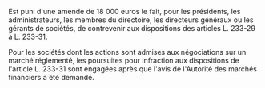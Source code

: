 Est puni d'une amende de 18 000 euros le fait, pour les présidents, les administrateurs, les membres du directoire, les directeurs généraux ou les gérants de sociétés, de contrevenir aux dispositions des articles L. 233-29 à L. 233-31.

Pour les sociétés dont les actions sont admises aux négociations sur un marché réglementé, les poursuites pour infraction aux dispositions de l'article L. 233-31 sont engagées après que l'avis de l'Autorité des marchés financiers a été demandé.

